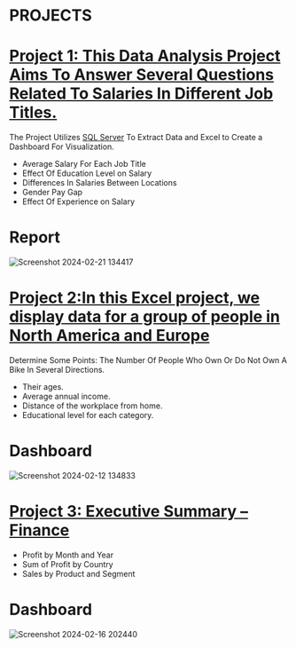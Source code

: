 # PROJECTS

# [Project 1: This Data Analysis Project Aims To Answer Several Questions Related To Salaries In Different Job Titles.](https://github.com/momo-saad/Mohamed_Portfolio/files/14296741/salary_prediction_data.And.Dashboard.Analysis.xlsx)

The Project Utilizes [SQL Server](https://github.com/momo-saad/Mohamed_Portfolio/blob/main/SQLQuery%20for%20project%202%20.sql) To Extract Data and Excel to Create a Dashboard For Visualization.

 *	Average Salary For Each Job Title
 *	Effect Of Education Level on Salary
 *	Differences In Salaries Between Locations
 *	Gender Pay Gap
 *	Effect Of Experience on Salary

# Report 
![Screenshot 2024-02-21 134417](https://github.com/momo-saad/Mohamed_Portfolio/assets/133122558/223cc1e2-75f0-4fab-bf14-144648ae34f5)

# [Project 2:In this Excel project, we display data for a group of people in North America and Europe](https://github.com/momo-saad/Mohamed_Portfolio/files/14238728/Excel.Project.Dataset.1.xlsx)

Determine Some Points: The Number Of People Who Own Or Do Not Own A Bike In Several Directions.

 *	Their ages.
 *  Average annual income.
 *  Distance of the workplace from home.
 *	Educational level for each category.

# Dashboard 
![Screenshot 2024-02-12 134833](https://github.com/momo-saad/Mohamed_Portfolio/assets/133122558/482a95bc-5980-4867-92a0-2a0e04ce0e51)

# [Project 3: Executive Summary – Finance](https://github.com/momo-saad/Mohamed_Portfolio/blob/main/project%201.pbix)

*  Profit by Month and Year
*  Sum of Profit by Country
*  Sales by Product and Segment

# Dashboard
![Screenshot 2024-02-16 202440](https://github.com/momo-saad/Mohamed_Portfolio/assets/133122558/bc603329-0a86-411e-ace1-84aa8f817058)

